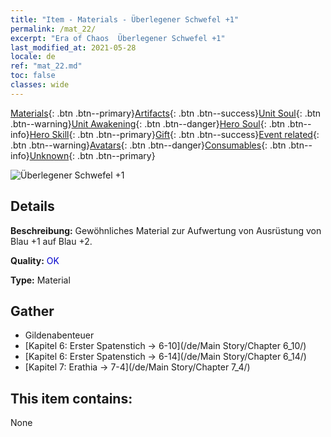 ```yaml
---
title: "Item - Materials - Überlegener Schwefel +1"
permalink: /mat_22/
excerpt: "Era of Chaos  Überlegener Schwefel +1"
last_modified_at: 2021-05-28
locale: de
ref: "mat_22.md"
toc: false
classes: wide
---
```

 [Materials](/ItemsDE/){: .btn .btn--primary}[Artifacts](/ItemsDE/Artifacts/){: .btn .btn--success}[Unit Soul](/ItemsDE/UnitSoul/){: .btn .btn--warning}[Unit Awakening](/ItemsDE/UnitAwakening/){: .btn .btn--danger}[Hero Soul](/ItemsDE/HeroSoul/){: .btn .btn--info}[Hero Skill](/ItemsDE/HeroSkill/){: .btn .btn--primary}[Gift](/ItemsDE/Gift/){: .btn .btn--success}[Event related](/ItemsDE/Events/){: .btn .btn--warning}[Avatars](/ItemsDE/Avatars/){: .btn .btn--danger}[Consumables](/ItemsDE/Consumables/){: .btn .btn--info}[Unknown](/ItemsDE/Unknown/){: .btn .btn--primary}

 ![Überlegener Schwefel +1](/images/t/i_cailiao_liuhuang1.png)

## Details
 **Beschreibung:** Gewöhnliches Material zur Aufwertung von Ausrüstung von Blau +1 auf Blau +2.

 **Quality:** <span style="color: #0000CD">OK</span>

 **Type:** Material

## Gather

*    Gildenabenteuer 
*    [Kapitel 6: Erster Spatenstich -> 6-10](/de/Main Story/Chapter 6_10/) 
*    [Kapitel 6: Erster Spatenstich -> 6-14](/de/Main Story/Chapter 6_14/) 
*    [Kapitel 7: Erathia -> 7-4](/de/Main Story/Chapter 7_4/) 

## This item contains:

  None

